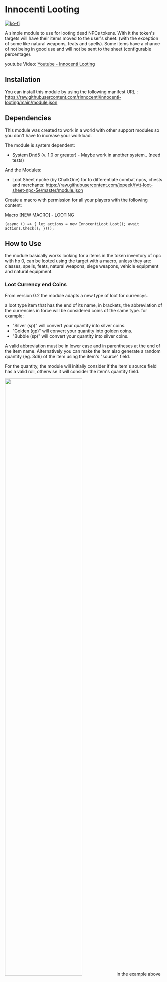 # Innocenti Looting

[![ko-fi](https://www.ko-fi.com/img/githubbutton_sm.svg)](https://ko-fi.com/D1D02SYZA)

A simple module to use for looting dead NPCs tokens.
With it the token's targets will have their items moved to the user's sheet.
(with the exception of some like natural weapons, feats and spells).
Some items have a chance of not being in good use and will not be sent to the sheet (configurable percentage).

youtube Video:
<a href="https://www.youtube.com/embed/v6JPQ9MWi4U">Youtube - Innocenti Looting</a>

## Installation
You can install this module by using the following manifest URL : https://raw.githubusercontent.com/rinnocenti/innocenti-looting/main/module.json

## Dependencies
This module was created to work in a world with other support modules so you don't have to increase your workload.

The module is system dependent:
  * System Dnd5 (v. 1.0 or greater) - Maybe work in another system.. (need tests)

And the Modules:
* Loot Sheet npc5e (by ChalkOne) for to differentiate combat npcs, chests and merchants: https://raw.githubusercontent.com/jopeek/fvtt-loot-sheet-npc-5e/master/module.json

Create a macro with permission for all your players with the following content:

Macro [NEW MACRO] - LOOTING

`(async () => {
let actions = new InnocentiLoot.Loot();
await actions.Check();
})();`

## How to Use
the module basically works looking for a items in the token inventory of npc with hp 0, can be looted using the target with a macro, unless they are:
classes, spells, feats, natural weapons, siege weapons, vehicle equipment and natural equipment.

### Loot Currency end Coins
From version 0.2 the module adapts a new type of loot for currencys.

a loot type item that has the end of its name, in brackets, the abbreviation of the currencies in force will be considered coins of the same type. for example:

* "Silver (sp)" will convert your quantity into silver coins.
* "Golden (gp)" will convert your quantity into golden coins.
* "Bubble (sp)" will convert your quantity into silver coins.

A valid abbreviation must be in lower case and in parentheses at the end of the item name.
Alternatively you can make the item also generate a random quantity (eg. 3d6) of the item using the item's "source" field.

For the quantity, the module will initially consider if the item's source field has a valid roll, otherwise it will consider the item's quantity field.

<img src="https://github.com/rinnocenti/innocenti-looting/blob/main/img/item-coin.png" width="70%" height="70%">
In the example above this item will generate 3d6 gold coins for the player who loot it.

### Loot Items Rolltables.
From version 0.2 the module adapts a new type of loot for random items.
This type of item does not consider the module settings for the percentages of looting items, all items drawn will be added.
a random table loot is recognized by the name that must begin with 'Table:' followed by the name of the rollable table to be drawn, eg:

'Table: My Random Tresures'

will draw new items from the "My Random Tresures" rollable table add them to the loot list.

The table should only contain items and/or other item tables.
Items can be in the items folder in your world or in any item compendium.


## Module Settings
Items also have a percentage (configurable in module settings) chance of not being in good use and not being moved (and deleted) to the character sheet.

## Future Features
* Support for Module Better Tables
* Pickpocket in lives npcs

## Support
If you like this module and would like to help or found a bug or request new features call me on discord @Innocenti#1455 or create a issue here.

## License
This Foundry VTT module, writen by Innocenti, is licensed under a Creative Commons Attribution 4.0 International License.
